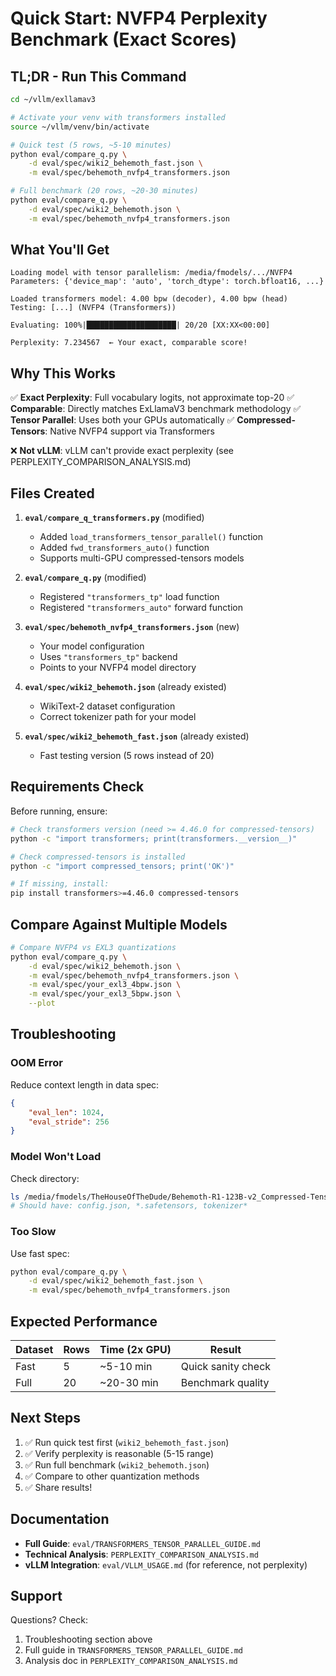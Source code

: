 # Quick Start: NVFP4 Perplexity Benchmark (Exact Scores)

## TL;DR - Run This Command

```bash
cd ~/vllm/exllamav3

# Activate your venv with transformers installed
source ~/vllm/venv/bin/activate

# Quick test (5 rows, ~5-10 minutes)
python eval/compare_q.py \
    -d eval/spec/wiki2_behemoth_fast.json \
    -m eval/spec/behemoth_nvfp4_transformers.json

# Full benchmark (20 rows, ~20-30 minutes)
python eval/compare_q.py \
    -d eval/spec/wiki2_behemoth.json \
    -m eval/spec/behemoth_nvfp4_transformers.json
```

## What You'll Get

```
Loading model with tensor parallelism: /media/fmodels/.../NVFP4
Parameters: {'device_map': 'auto', 'torch_dtype': torch.bfloat16, ...}

Loaded transformers model: 4.00 bpw (decoder), 4.00 bpw (head)
Testing: [...] (NVFP4 (Transformers))

Evaluating: 100%|████████████████████| 20/20 [XX:XX<00:00]

Perplexity: 7.234567  ← Your exact, comparable score!
```

## Why This Works

✅ **Exact Perplexity**: Full vocabulary logits, not approximate top-20
✅ **Comparable**: Directly matches ExLlamaV3 benchmark methodology
✅ **Tensor Parallel**: Uses both your GPUs automatically
✅ **Compressed-Tensors**: Native NVFP4 support via Transformers

❌ **Not vLLM**: vLLM can't provide exact perplexity (see PERPLEXITY_COMPARISON_ANALYSIS.md)

## Files Created

1. **`eval/compare_q_transformers.py`** (modified)
   - Added `load_transformers_tensor_parallel()` function
   - Added `fwd_transformers_auto()` function
   - Supports multi-GPU compressed-tensors models

2. **`eval/compare_q.py`** (modified)
   - Registered `"transformers_tp"` load function
   - Registered `"transformers_auto"` forward function

3. **`eval/spec/behemoth_nvfp4_transformers.json`** (new)
   - Your model configuration
   - Uses `"transformers_tp"` backend
   - Points to your NVFP4 model directory

4. **`eval/spec/wiki2_behemoth.json`** (already existed)
   - WikiText-2 dataset configuration
   - Correct tokenizer path for your model

5. **`eval/spec/wiki2_behemoth_fast.json`** (already existed)
   - Fast testing version (5 rows instead of 20)

## Requirements Check

Before running, ensure:

```bash
# Check transformers version (need >= 4.46.0 for compressed-tensors)
python -c "import transformers; print(transformers.__version__)"

# Check compressed-tensors is installed
python -c "import compressed_tensors; print('OK')"

# If missing, install:
pip install transformers>=4.46.0 compressed-tensors
```

## Compare Against Multiple Models

```bash
# Compare NVFP4 vs EXL3 quantizations
python eval/compare_q.py \
    -d eval/spec/wiki2_behemoth.json \
    -m eval/spec/behemoth_nvfp4_transformers.json \
    -m eval/spec/your_exl3_4bpw.json \
    -m eval/spec/your_exl3_5bpw.json \
    --plot
```

## Troubleshooting

### OOM Error
Reduce context length in data spec:
```json
{
    "eval_len": 1024,
    "eval_stride": 256
}
```

### Model Won't Load
Check directory:
```bash
ls /media/fmodels/TheHouseOfTheDude/Behemoth-R1-123B-v2_Compressed-Tensors/NVFP4/
# Should have: config.json, *.safetensors, tokenizer*
```

### Too Slow
Use fast spec:
```bash
python eval/compare_q.py \
    -d eval/spec/wiki2_behemoth_fast.json \
    -m eval/spec/behemoth_nvfp4_transformers.json
```

## Expected Performance

| Dataset | Rows | Time (2x GPU) | Result |
|---------|------|---------------|--------|
| Fast | 5 | ~5-10 min | Quick sanity check |
| Full | 20 | ~20-30 min | Benchmark quality |

## Next Steps

1. ✅ Run quick test first (`wiki2_behemoth_fast.json`)
2. ✅ Verify perplexity is reasonable (5-15 range)
3. ✅ Run full benchmark (`wiki2_behemoth.json`)
4. ✅ Compare to other quantization methods
5. ✅ Share results!

## Documentation

- **Full Guide**: `eval/TRANSFORMERS_TENSOR_PARALLEL_GUIDE.md`
- **Technical Analysis**: `PERPLEXITY_COMPARISON_ANALYSIS.md`
- **vLLM Integration**: `eval/VLLM_USAGE.md` (for reference, not perplexity)

## Support

Questions? Check:
1. Troubleshooting section above
2. Full guide in `TRANSFORMERS_TENSOR_PARALLEL_GUIDE.md`
3. Analysis doc in `PERPLEXITY_COMPARISON_ANALYSIS.md`

